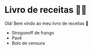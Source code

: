 # Livro de receitas :woman_cook:

Olá! Bem vindo ao meu livro de receitas :wave:

- Strogonoff de frango
- Pavê
- Bolo de cenoura





